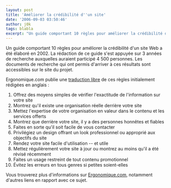 ```yaml
---
layout: post
title: 'Améliorer la crédibilité d''un site'
date: '2006-09-03 03:50:46'
author: j0k
tags: blabla
excerpt: "Un guide comportant 10 règles pour améliorer la crédibilité d'un site Web a été élaboré en 2002.    La rédaction de ce guide s'est appuyée sur 3 années de recherche auxquelles auraient participé 4 500 personnes. Les documents de recherche qui ont permis d'arriver à ces résultats sont accessibles sur le site du projet.  \n  \nErgonomique.com publie une      …"
---
```


Un guide comportant 10 règles pour améliorer la crédibilité d'un site Web a été élaboré en 2002.    La rédaction de ce guide s'est appuyée sur 3 années de recherche auxquelles auraient participé 4 500 personnes. Les documents de recherche qui ont permis d'arriver à ces résultats sont accessibles sur le site du projet.

Ergonomique.com publie une [traduction libre](http://www.ergologique.com/conseils/conseils.php?id_tip=814) de ces règles initialement rédigées en anglais :

01. Offrez des moyens simples de vérifier l'exactitude de l'information sur votre site
02. Montrez qu'il existe une organisation réelle derrière votre site
03. Mettez l'expertise de votre organisation en valeur dans le contenu et les services offerts
04. Montrez que derrière votre site, il y a des personnes honnêtes et fiables
05. Faites en sorte qu'il soit facile de vous contacter
06. Privilégiez un design offrant un look professionnel ou approprié aux objectifs du site
07. Rendez votre site facile d'utilisation -- et utile
08. Mettez régulièrement votre site à jour ou montrez au moins qu'il a été révisé récemment
09. Faites un usage restreint de tout contenu promotionnel
10. Évitez les erreurs en tous genres si petites soient-elles

Vous trouverez plus d'informations sur [Ergonomique.com](http://www.ergologique.com/conseils/conseils.php?id_tip=814), notamment d'autres liens en rapport avec ce sujet.
